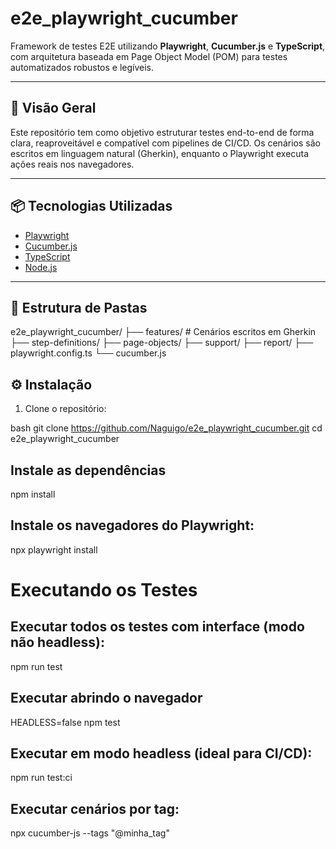 # e2e_playwright_cucumber

Framework de testes E2E utilizando **Playwright**, **Cucumber.js** e **TypeScript**, com arquitetura baseada em Page Object Model (POM) para testes automatizados robustos e legíveis.

---

## 🚀 Visão Geral

Este repositório tem como objetivo estruturar testes end-to-end de forma clara, reaproveitável e compatível com pipelines de CI/CD. Os cenários são escritos em linguagem natural (Gherkin), enquanto o Playwright executa ações reais nos navegadores.

---

## 📦 Tecnologias Utilizadas

- [Playwright](https://playwright.dev/)
- [Cucumber.js](https://cucumber.io/)
- [TypeScript](https://www.typescriptlang.org/)
- [Node.js](https://nodejs.org/)

---

## 📁 Estrutura de Pastas

e2e_playwright_cucumber/
├── features/ # Cenários escritos em Gherkin
├── step-definitions/ 
├── page-objects/ 
├── support/ 
├── report/
├── playwright.config.ts 
└── cucumber.js 



## ⚙️ Instalação

1. Clone o repositório:

bash
git clone https://github.com/Naguigo/e2e_playwright_cucumber.git
cd e2e_playwright_cucumber



## Instale as dependências
npm install


## Instale os navegadores do Playwright:
npx playwright install


# Executando os Testes

## Executar todos os testes com interface (modo não headless):
npm run test

## Executar abrindo o navegador
HEADLESS=false npm test


## Executar em modo headless (ideal para CI/CD):
npm run test:ci

## Executar cenários por tag:
npx cucumber-js --tags "@minha_tag"
